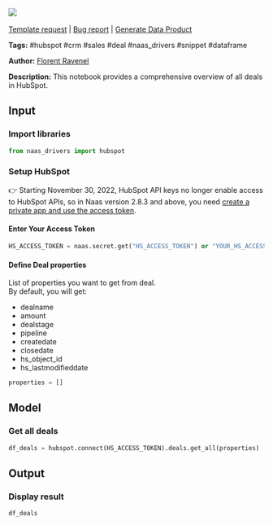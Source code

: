 <a href="https://app.naas.ai/user-redirect/naas/downloader?url=https://raw.githubusercontent.com/jupyter-naas/awesome-notebooks/master/HubSpot/HubSpot_Get_all_deals.ipynb" target="_parent"><img src="https://naasai-public.s3.eu-west-3.amazonaws.com/Open_in_Naas_Lab.svg"/></a><br><br><a href="https://github.com/jupyter-naas/awesome-notebooks/issues/new?assignees=&labels=&template=template-request.md&title=Tool+-+Action+of+the+notebook+">Template request</a> | <a href="https://github.com/jupyter-naas/awesome-notebooks/issues/new?assignees=&labels=bug&template=bug_report.md&title=HubSpot+-+Get+all+deals:+Error+short+description">Bug report</a> | <a href="https://app.naas.ai/user-redirect/naas/downloader?url=https://raw.githubusercontent.com/jupyter-naas/awesome-notebooks/master/Naas/Naas_Start_data_product.ipynb" target="_parent">Generate Data Product</a>

**Tags:** #hubspot #crm #sales #deal #naas_drivers #snippet #dataframe

**Author:** [Florent Ravenel](https://www.linkedin.com/in/florent-ravenel/)

**Description:** This notebook provides a comprehensive overview of all deals in HubSpot.

## Input

### Import libraries


```python
from naas_drivers import hubspot
```

### Setup HubSpot
👉 Starting November 30, 2022, HubSpot API keys no longer enable access to HubSpot APIs, so in Naas version 2.8.3 and above, you need [create a private app and use the access token](https://developers.hubspot.com/docs/api/private-apps).

#### Enter Your Access Token


```python
HS_ACCESS_TOKEN = naas.secret.get("HS_ACCESS_TOKEN") or "YOUR_HS_ACCESS_TOKEN"
```

#### Define Deal properties
List of properties you want to get from deal.<br>
By default, you will get: 
- dealname
- amount
- dealstage
- pipeline
- createdate
- closedate
- hs_object_id
- hs_lastmodifieddate


```python
properties = []
```

## Model

### Get all deals


```python
df_deals = hubspot.connect(HS_ACCESS_TOKEN).deals.get_all(properties)
```

## Output

### Display result


```python
df_deals
```
